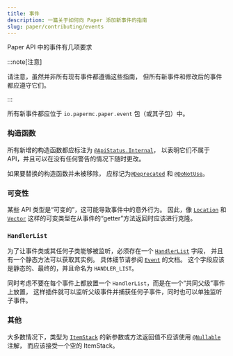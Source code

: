 ```yaml
---
title: 事件
description: 一篇关于如何向 Paper 添加新事件的指南
slug: paper/contributing/events
---
```


Paper API 中的事件有几项要求

:::note[注意]

请注意，虽然并非所有现有事件都遵循这些指南，
但所有新事件和修改后的事件都应遵守它们。

:::

所有新事件都应位于 `io.papermc.paper.event` 包（或其子包）中。

### 构造函数

所有新增的构造函数都应标注为
[`@ApiStatus.Internal`](https://javadoc.io/doc/org.jetbrains/annotations/latest/org/jetbrains/annotations/ApiStatus.Internal.html)，
以表明它们不属于 API，并且可以在没有任何警告的情况下随时更改。

如果要替换的构造函数并未被移除，
应标记为[`@Deprecated`](jd:java:java.lang.Deprecated) 和 [`@DoNotUse`](jd:paper:io.papermc.paper.annotation.DoNotUse)。

### 可变性
某些 API 类型是“可变的”，这可能导致事件中的意外行为。
因此，像 [`Location`](jd:paper:org.bukkit.Location) 和 [`Vector`](jd:paper:org.bukkit.util.Vector)
这样的可变类型在从事件的“getter”方法返回时应该进行克隆。

### `HandlerList`
为了让事件类或其任何子类能够被监听，必须存在一个 [`HandlerList`](jd:paper:org.bukkit.event.HandlerList) 字段，
并且有一个静态方法可以获取其实例。
具体细节请参阅 [`Event`](jd:paper:org.bukkit.event.Event) 的文档。
这个字段应该是静态的、最终的，并且命名为 `HANDLER_LIST`。

同时考虑不要在每个事件上都放置一个 `HandlerList`，而是在一个“共同父级”事件上放置，
这样插件就可以监听父级事件并捕获任何子事件，同时也可以单独监听子事件。

### 其他

大多数情况下，类型为  [`ItemStack`](jd:paper:org.bukkit.inventory.ItemStack) 的新参数或方法返回值不应该使用
[`@Nullable`](https://javadoc.io/doc/org.jspecify/jspecify/latest/org/jspecify/annotations/Nullable.html) 注解，
而应该接受一个空的 ItemStack。
